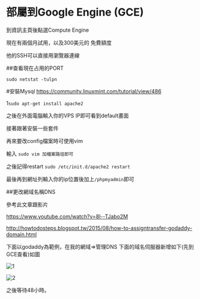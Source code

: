 # 部屬到Google Engine (GCE)

到資訊主頁後點選Compute Engine

現在有兩個月試用，以及300美元的
免費額度

他的SSH可以直接用瀏覽器連線

##查看現在占用的PORT

`sudo netstat -tulpn`

#安裝Mysql
https://community.linuxmint.com/tutorial/view/486

1`sudo apt-get install apache2`

之後在外面電腦輸入你的VPS IP即可看到default畫面

接著跟著安裝一些套件

再來要改config檔案時可使用vim

輸入 `sudo vim 加檔案路徑即可`

之後記得restart `sudo /etc/init.d/apache2 restart`

最後再到網址列輸入你的ip位置後加上`/phpmyadmin`即可



##更改網域名稱DNS


參考此文章跟影片

https://www.youtube.com/watch?v=8l--TJabo2M

http://howtodosteps.blogspot.tw/2015/08/how-to-assigntransfer-godaddy-domain.html

下面以godaddy為範例，在我的網域=>管理DNS  下面的域名伺服器新增如下(先到GCE查看)如圖

![1](https://cloud.githubusercontent.com/assets/11001914/17292905/68992eca-581f-11e6-9612-806d5f78b0be.png)

![2](https://cloud.githubusercontent.com/assets/11001914/17292906/6a0ca958-581f-11e6-8fce-af92d16997f3.png)



之後等待48小時。